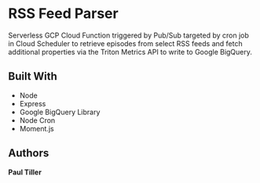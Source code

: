 
# RSS Feed Parser

Serverless GCP Cloud Function triggered by Pub/Sub targeted by cron job in Cloud Scheduler to retrieve episodes from select RSS feeds and fetch additional properties via the Triton Metrics API to write to Google BigQuery.

## Built With

- Node
- Express
- Google BigQuery Library
- Node Cron
- Moment.js

## Authors

**Paul Tiller**


